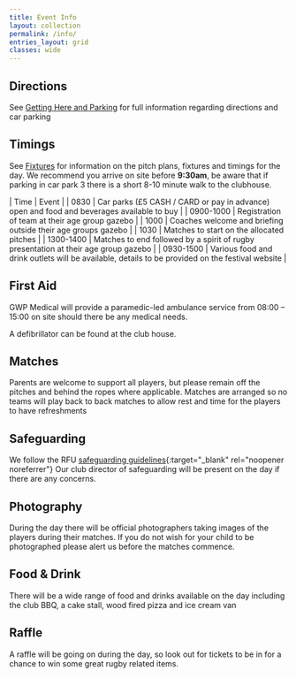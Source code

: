 ```yaml
---
title: Event Info
layout: collection
permalink: /info/
entries_layout: grid
classes: wide
---
```

## Directions
See [Getting Here and Parking](/getting-hereandparking) for full information regarding directions and car parking 

## Timings
See [Fixtures](/fixtures) for information on the pitch plans, fixtures and timings for the day. We recommend you arrive on site before **9:30am**, be aware that if parking in car park 3 there is a short 8-10 minute walk to the clubhouse.

| Time  |  Event  |
| 0830 | Car parks (£5 CASH / CARD or pay in advance) open and food and beverages available to buy |
| 0900-1000 | Registration of team at their age group gazebo |
| 1000 | Coaches welcome and briefing outside their age groups gazebo |
| 1030 | Matches to start on the allocated pitches |
| 1300-1400 | Matches to end followed by a spirit of rugby presentation at their age group gazebo |
| 0930-1500 | Various food and drink outlets will be available, details to be provided on the festival website |

## First Aid
GWP Medical will provide a paramedic-led ambulance service from 08:00 – 15:00 on site should there be any medical needs. 

A defibrillator can be found at the club house.

## Matches
Parents are welcome to support all players, but please remain off the pitches and behind the ropes where applicable.
Matches are arranged so no teams will play back to back matches to allow rest and time for the players to have refreshments

## Safeguarding
We follow the RFU [safeguarding guidelines](https://www.englandrugby.com/governance/safeguarding){:target="_blank" rel="noopener noreferrer"}
Our club director of safeguarding will be present on the day if there are any concerns.

## Photography
During the day there will be official photographers taking images of the players during their matches. If you do not wish for your child to be photographed please alert us before the matches commence.

## Food & Drink
There will be a wide range of food and drinks available on the day including the club BBQ, a cake stall, wood fired pizza and ice cream van

## Raffle
A raffle will be going on during the day, so look out for tickets to be in for a chance to win some great rugby related items.